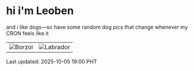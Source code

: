 # hi i'm Leoben

and i like dogs—so have some random dog pics that change whenever my CRON feels like it

|  |  |
|--------|----------|
| ![Borzoi](https://random-dog-vercel.vercel.app/api/random-borzoi?v=1759662059) | ![Labrador](https://random-dog-vercel.vercel.app/api/random-labrador?v=1759662059) |

Last updated: 2025-10-05 19:00 PHT
